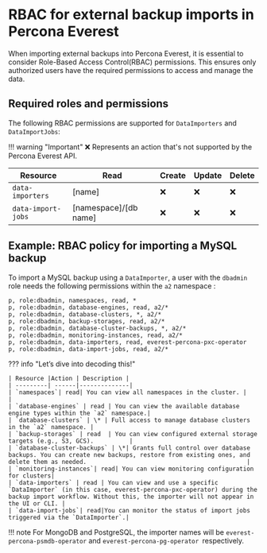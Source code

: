 # RBAC for external backup imports in Percona Everest

When importing external backups into Percona Everest, it is essential to consider Role-Based Access Control(RBAC) permissions. This ensures only authorized users have the required permissions to access and manage the data.


## Required roles and permissions

The following RBAC permissions are supported for `DataImporters` and `DataImportJobs`:


!!! warning "Important"
    :x: Represents an action that's not supported by the Percona Everest API.

|**Resource**| **Read**| **Create**| **Update**|**Delete**|
|------------|---------|-----------|-----------|----------|
| `data-importers`|[name]| :x:|:x: | :x:|
| `data-import-jobs`|[namespace]/[db name]| :x:|:x: | :x:|


## Example: RBAC policy for importing a MySQL backup

To import a MySQL backup using a `DataImporter`, a user with the `dbadmin` role needs the following permissions within the `a2` namespace :

    p, role:dbadmin, namespaces, read, *
    p, role:dbadmin, database-engines, read, a2/*
    p, role:dbadmin, database-clusters, *, a2/*
    p, role:dbadmin, backup-storages, read, a2/*
    p, role:dbadmin, database-cluster-backups, *, a2/*
    p, role:dbadmin, monitoring-instances, read, a2/*
    p, role:dbadmin, data-importers, read, everest-percona-pxc-operator
    p, role:dbadmin, data-import-jobs, read, a2/*


??? info "Let’s dive into decoding this!"

    | Resource |Action | Description |
    | ---------| ------|--------------|
    | `namespaces`| read| You can view all namespaces in the cluster. |                                    |
    | `database-engines` | read | You can view the available database engine types within the `a2` namespace.|
    | `database-clusters` | \* | Full access to manage database clusters in the `a2` namespace. |
    | `backup-storages` | read  | You can view configured external storage targets (e.g., S3, GCS).          |
    | `database-cluster-backups` | \*| Grants full control over database backups. You can create new backups, restore from existing ones, and delete them as needed.                                             |
    | `monitoring-instances`| read| You can view monitoring configuration for clusters|
    | `data-importers` | read | You can view and use a specific `DataImporter` (in this case, everest-percona-pxc-operator) during the backup import workflow. Without this, the importer will not appear in the UI or CLI. |
    | `data-import-jobs`| read|You can monitor the status of import jobs triggered via the `DataImporter`.|

!!! note
    For MongoDB and PostgreSQL, the importer names will be `everest-percona-psmdb-operator` and `everest-percona-pg-operator `respectively.
